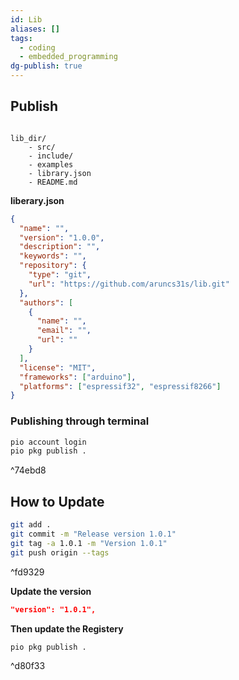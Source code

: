 ```yaml
---
id: Lib
aliases: []
tags:
  - coding
  - embedded_programming
dg-publish: true
---
```

## Publish

```

lib_dir/
	- src/
	- include/
	- examples
	- library.json
	- README.md

```

**liberary.json**

```json
{
  "name": "",
  "version": "1.0.0",
  "description": "",
  "keywords": "",
  "repository": {
    "type": "git",
    "url": "https://github.com/aruncs31s/lib.git"
  },
  "authors": [
    {
      "name": "",
      "email": "",
      "url": ""
    }
  ],
  "license": "MIT",
  "frameworks": ["arduino"],
  "platforms": ["espressif32", "espressif8266"]
}

```

### Publishing through terminal

```bash
pio account login
pio pkg publish .

```

^74ebd8

## How to Update 

```bash
git add .
git commit -m "Release version 1.0.1"
git tag -a 1.0.1 -m "Version 1.0.1"
git push origin --tags

```

^fd9329

**Update the version**

```json
"version": "1.0.1",

```

**Then update the Registery**

```bash
pio pkg publish .

```

^d80f33
